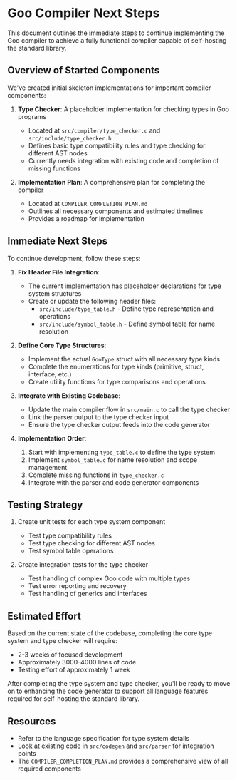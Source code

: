 # Goo Compiler Next Steps

This document outlines the immediate steps to continue implementing the Goo compiler to achieve a fully functional compiler capable of self-hosting the standard library.

## Overview of Started Components

We've created initial skeleton implementations for important compiler components:

1. **Type Checker**: A placeholder implementation for checking types in Goo programs
   - Located at `src/compiler/type_checker.c` and `src/include/type_checker.h`
   - Defines basic type compatibility rules and type checking for different AST nodes
   - Currently needs integration with existing code and completion of missing functions

2. **Implementation Plan**: A comprehensive plan for completing the compiler
   - Located at `COMPILER_COMPLETION_PLAN.md`
   - Outlines all necessary components and estimated timelines
   - Provides a roadmap for implementation

## Immediate Next Steps

To continue development, follow these steps:

1. **Fix Header File Integration**:
   - The current implementation has placeholder declarations for type system structures
   - Create or update the following header files:
     - `src/include/type_table.h` - Define type representation and operations
     - `src/include/symbol_table.h` - Define symbol table for name resolution

2. **Define Core Type Structures**:
   - Implement the actual `GooType` struct with all necessary type kinds
   - Complete the enumerations for type kinds (primitive, struct, interface, etc.)
   - Create utility functions for type comparisons and operations

3. **Integrate with Existing Codebase**:
   - Update the main compiler flow in `src/main.c` to call the type checker
   - Link the parser output to the type checker input
   - Ensure the type checker output feeds into the code generator

4. **Implementation Order**:
   1. Start with implementing `type_table.c` to define the type system
   2. Implement `symbol_table.c` for name resolution and scope management
   3. Complete missing functions in `type_checker.c`
   4. Integrate with the parser and code generator components

## Testing Strategy

1. Create unit tests for each type system component
   - Test type compatibility rules
   - Test type checking for different AST nodes
   - Test symbol table operations

2. Create integration tests for the type checker
   - Test handling of complex Goo code with multiple types
   - Test error reporting and recovery
   - Test handling of generics and interfaces

## Estimated Effort

Based on the current state of the codebase, completing the core type system and type checker will require:

- 2-3 weeks of focused development
- Approximately 3000-4000 lines of code
- Testing effort of approximately 1 week

After completing the type system and type checker, you'll be ready to move on to enhancing the code generator to support all language features required for self-hosting the standard library.

## Resources

- Refer to the language specification for type system details
- Look at existing code in `src/codegen` and `src/parser` for integration points
- The `COMPILER_COMPLETION_PLAN.md` provides a comprehensive view of all required components 